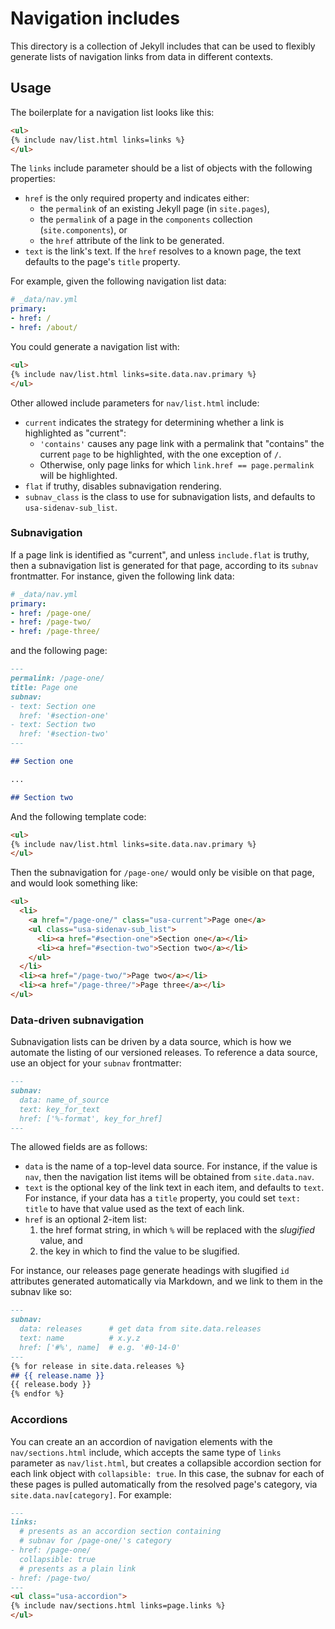 # Navigation includes

This directory is a collection of Jekyll includes that can be used to
flexibly generate lists of navigation links from data in different
contexts.

## Usage

The boilerplate for a navigation list looks like this:

```html
<ul>
{% include nav/list.html links=links %}
</ul>
```

The `links` include parameter should be a list of objects with the
following properties:

* `href` is the only required property and indicates either:
  * the `permalink` of an existing Jekyll page (in `site.pages`),
  * the `permalink` of a page in the `components` collection (`site.components`), or
  * the `href` attribute of the link to be generated.
* `text` is the link's text. If the `href` resolves to a known page, the
  text defaults to the page's `title` property.

For example, given the following navigation list data:

```yaml
# _data/nav.yml
primary:
- href: /
- href: /about/
```

You could generate a navigation list with:

```html
<ul>
{% include nav/list.html links=site.data.nav.primary %}
</ul>
```

Other allowed include parameters for `nav/list.html` include:

* `current` indicates the strategy for determining whether a link is
  highlighted as "current":
  * `'contains'` causes any page link with a permalink that "contains" the
    current `page` to be highlighted, with the one exception of `/`.
  * Otherwise, only page links for which `link.href == page.permalink` will
    be highlighted.
* `flat` if truthy, disables subnavigation rendering.
* `subnav_class` is the class to use for subnavigation lists, and defaults
  to `usa-sidenav-sub_list`.

### Subnavigation

If a page link is identified as "current", and unless `include.flat` is
truthy, then a subnavigation list is generated for that page, according to
its `subnav` frontmatter. For instance, given the following link data:

```yaml
# _data/nav.yml
primary:
- href: /page-one/
- href: /page-two/
- href: /page-three/
```

and the following page:

```markdown
---
permalink: /page-one/
title: Page one
subnav:
- text: Section one
  href: '#section-one'
- text: Section two
  href: '#section-two'
---

## Section one

...

## Section two
```

And the following template code:

```html
<ul>
{% include nav/list.html links=site.data.nav.primary %}
</ul>
```

Then the subnavigation for `/page-one/` would only be visible on that page,
and would look something like:

```html
<ul>
  <li>
    <a href="/page-one/" class="usa-current">Page one</a>
    <ul class="usa-sidenav-sub_list">
      <li><a href="#section-one">Section one</a></li>
      <li><a href="#section-two">Section two</a></li>
    </ul>
  </li>
  <li><a href="/page-two/">Page two</a></li>
  <li><a href="/page-three/">Page three</a></li>
</ul>
```

### Data-driven subnavigation

Subnavigation lists can be driven by a data source, which is how we automate
the listing of our versioned releases. To reference a data source, use an
object for your `subnav` frontmatter:

```markdown
---
subnav:
  data: name_of_source
  text: key_for_text
  href: ['%-format', key_for_href]
---
```

The allowed fields are as follows:

* `data` is the name of a top-level data source. For instance, if the value is
  `nav`, then the navigation list items will be obtained from `site.data.nav`.
* `text` is the optional key of the link text in each item, and defaults to
  `text`. For instance, if your data has a `title` property, you could set
  `text: title` to have that value used as the text of each link.
* `href` is an optional 2-item list:
  1. the href format string, in which `%` will be replaced with the _slugified_
     value, and
  1. the key in which to find the value to be slugified.


For instance, our releases page generate headings with slugified `id`
attributes generated automatically via Markdown, and we link to them in the
subnav like so:

```markdown
---
subnav:
  data: releases      # get data from site.data.releases
  text: name          # x.y.z
  href: ['#%', name]  # e.g. '#0-14-0'
---
{% for release in site.data.releases %}
## {{ release.name }}
{{ release.body }}
{% endfor %}
```


### Accordions

You can create an an accordion of navigation elements with the
`nav/sections.html` include, which accepts the same type of `links` parameter
as `nav/list.html`, but creates a collapsible accordion section for each link
object with `collapsible: true`. In this case, the subnav for each of these
pages is pulled automatically from the resolved page's category, via
`site.data.nav[category]`. For example:

```markdown
---
links:
  # presents as an accordion section containing 
  # subnav for /page-one/'s category
- href: /page-one/
  collapsible: true
  # presents as a plain link
- href: /page-two/
---
<ul class="usa-accordion">
{% include nav/sections.html links=page.links %}
</ul>
```
